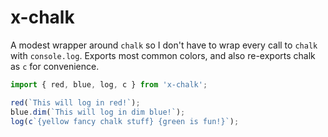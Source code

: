 # x-chalk

A modest wrapper around `chalk` so I don't have to wrap every call to `chalk` with
`console.log`. Exports most common colors, and also re-exports chalk as `c` for
convenience.

```js
import { red, blue, log, c } from 'x-chalk';

red(`This will log in red!`);
blue.dim(`This will log in dim blue!`);
log(c`{yellow fancy chalk stuff} {green is fun!}`);
```
